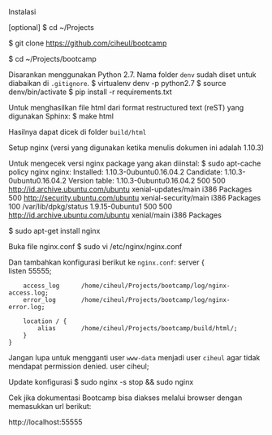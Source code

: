 Instalasi

[optional]
$ cd ~/Projects

$ git clone https://github.com/ciheul/bootcamp

$ cd ~/Projects/bootcamp

Disarankan menggunakan Python 2.7. Nama folder `denv` sudah diset untuk diabaikan di `.gitignore`.
$ virtualenv denv -p python2.7
$ source denv/bin/activate
$ pip install -r requirements.txt

Untuk menghasilkan file html dari format restructured text (reST) yang digunakan Sphinx:
$ make html 

Hasilnya dapat dicek di folder `build/html`

Setup nginx (versi yang digunakan ketika menulis dokumen ini adalah 1.10.3)

Untuk mengecek versi nginx package yang akan diinstal:
$ sudo apt-cache policy nginx
nginx:
  Installed: 1.10.3-0ubuntu0.16.04.2
  Candidate: 1.10.3-0ubuntu0.16.04.2
  Version table:
     1.10.3-0ubuntu0.16.04.2 500
        500 http://id.archive.ubuntu.com/ubuntu xenial-updates/main i386 Packages
        500 http://security.ubuntu.com/ubuntu xenial-security/main i386 Packages
        100 /var/lib/dpkg/status
     1.9.15-0ubuntu1 500
        500 http://id.archive.ubuntu.com/ubuntu xenial/main i386 Packages

$ sudo apt-get install nginx

Buka file nginx.conf
$ sudo vi /etc/nginx/nginx.conf

Dan tambahkan konfigurasi berikut ke `nginx.conf`:
    server {                                                                    
        listen 55555;                                                           
                                                                                
        access_log      /home/ciheul/Projects/bootcamp/log/nginx-access.log;       
        error_log       /home/ciheul/Projects/bootcamp/log/nginx-error.log;        
                                                                                   
        location / {                                                            
            alias       /home/ciheul/Projects/bootcamp/build/html/;                
        }                                                                          
    }

Jangan lupa untuk mengganti user `www-data` menjadi user `ciheul` agar tidak mendapat permission denied.
    user ciheul;

Update konfigurasi
$ sudo nginx -s stop && sudo nginx

Cek jika dokumentasi Bootcamp bisa diakses melalui browser dengan memasukkan url berikut:

http://localhost:55555
